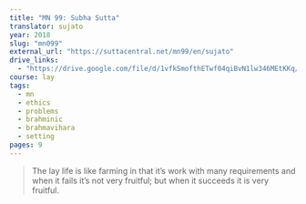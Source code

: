 ```yaml
---
title: "MN 99: Subha Sutta"
translator: sujato
year: 2018
slug: "mn099"
external_url: "https://suttacentral.net/mn99/en/sujato"
drive_links:
  - "https://drive.google.com/file/d/1vfkSmofthETwf04qiBvN1lw346MEtKKq/view?usp=drivesdk"
course: lay
tags:
  - mn
  - ethics
  - problems
  - brahminic
  - brahmavihara
  - setting
pages: 9
---
```


> The lay life is like farming in that it’s work with many requirements and when it fails it’s not very fruitful; but when it succeeds it is very fruitful.
